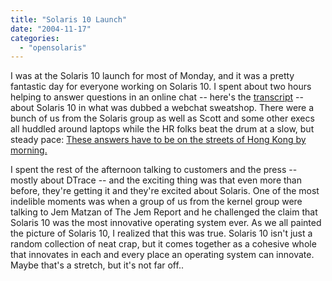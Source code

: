 ```yaml
---
title: "Solaris 10 Launch"
date: "2004-11-17"
categories: 
  - "opensolaris"
---
```


I was at the Solaris 10 launch for most of Monday, and it was a pretty fantastic day for everyone working on Solaris 10. I spent about two hours helping to answer questions in an online chat -- here's the [transcript](http://sunchat.savvis.tv/post/20041115/) -- about Solaris 10 in what was dubbed a webchat sweatshop. There were a bunch of us from the Solaris group as well as Scott and some other execs all huddled around laptops while the HR folks beat the drum at a slow, but steady pace: [These answers have to be on the streets of Hong Kong by morning.](http://www.thesimpsons.com/episode_guide/0401.htm)

I spent the rest of the afternoon talking to customers and the press -- mostly about DTrace -- and the exciting thing was that even more than before, they're getting it and they're excited about Solaris. One of the most indelible moments was when a group of us from the kernel group were talking to Jem Matzan of The Jem Report and he challenged the claim that Solaris 10 was the most innovative operating system ever. As we all painted the picture of Solaris 10, I realized that this was true. Solaris 10 isn't just a random collection of neat crap, but it comes together as a cohesive whole that innovates in each and every place an operating system can innovate. Maybe that's a stretch, but it's not far off..
